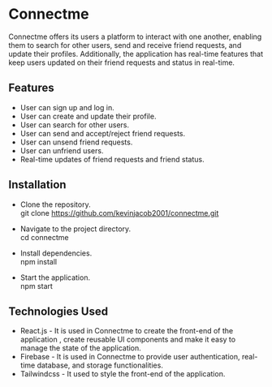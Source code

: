 # Connectme

Connectme offers its users a platform to interact with one another, enabling them to search for other users, send and receive friend requests, and update their profiles. Additionally, the application has real-time features that keep users updated on their friend requests and status in real-time.


## Features
- User can sign up and log in.
- User can create and update their profile.
- User can search for other users.
- User can send and accept/reject friend requests.
- User can unsend friend requests.
- User can unfriend users.
- Real-time updates of friend requests and friend status.

## Installation

- Clone the repository.\
git clone https://github.com/kevinjacob2001/connectme.git

- Navigate to the project directory.\
cd connectme

- Install dependencies.\
npm install

- Start the application.\
npm start


## Technologies Used
- React.js - It is used in Connectme to create the front-end of the application , create reusable UI components and make it easy to manage the state of the application.
- Firebase - It is used in Connectme to provide user authentication, real-time database, and storage functionalities.
- Tailwindcss - It used to style the front-end of the application.

